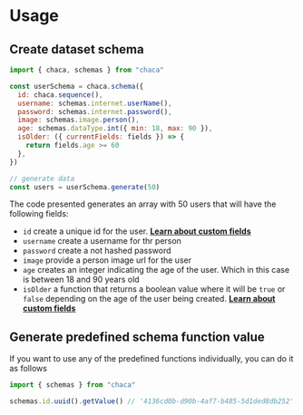 # Usage

## Create dataset schema

```js
import { chaca, schemas } from "chaca"

const userSchema = chaca.schema({
  id: chaca.sequence(),
  username: schemas.internet.userName(),
  password: schemas.internet.password(),
  image: schemas.image.person(),
  age: schemas.dataType.int({ min: 18, max: 90 }),
  isOlder: ({ currentFields: fields }) => {
    return fields.age >= 60
  },
})

// generate data
const users = userSchema.generate(50)
```

The code presented generates an array with 50 users that will have the following fields:

- `id` create a unique id for the user. **[Learn about custom fields](/field-types/sequence)**
- `username` create a username for thr person
- `password` create a not hashed password
- `image` provide a person image url for the user
- `age` creates an integer indicating the age of the user. Which in this case is between 18 and 90 years old
- `isOlder` a function that returns a boolean value where it will be `true` or `false` depending on the age of the user being created. **[Learn about custom fields](/field-types/custom)**

## Generate predefined schema function value

If you want to use any of the predefined functions individually, you can do it as follows

```js
import { schemas } from "chaca"

schemas.id.uuid().getValue() // '4136cd0b-d90b-4af7-b485-5d1ded8db252'
```
